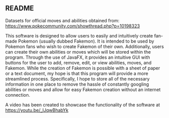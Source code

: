 ## README

Datasets for official moves and abilities obtained from:
https://www.pokecommunity.com/showthread.php?p=10198323

This software is designed to allow users to easily and intuitively create fan-made Pokemon (usually dubbed Fakemon). It is intended to be used by Pokemon fans who wish to create Fakemon of their own. Additionally, users can create their own abilities or moves which will be stored within the program. Through the use of JavaFX, it provides an intuitive GUI with buttons for the user to add, remove, edit, or view abilities, moves, and Fakemon. While the creation of Fakemon is possible with a sheet of paper or a text document, my hope is that this program will provide a more streamlined process. Specifically, I hope to store all of the necessary information in one place to remove the hassle of constantly googling abilities or moves and allow for easy Fakemon creation without an internet connection.

A video has been created to showcase the functionality of the software at https://youtu.be/_lJqwBhabYk
